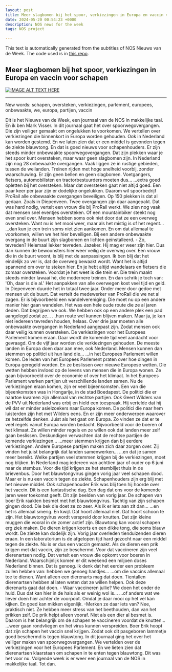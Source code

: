 ```yaml
---
layout: post
title: Meer slagbomen bij het spoor, verkiezingen in Europa en vaccin voor schapen
date: 2024-05-20 00:54:23 +0000
description: NOS news for the week
tags: NOS project

---
```


This text is automatically generated from the subtitles of NOS Nieuws van de Week. The code used is in [this repo](https://github.com/AhmedOmarEissa/LanguagesTube).

## Meer slagbomen bij het spoor, verkiezingen in Europa en vaccin voor schapen

[![IMAGE ALT TEXT HERE](https://img.youtube.com/vi/1PpRycJ4ZZQ/0.jpg)](https://www.youtube.com/watch?v=1PpRycJ4ZZQ)
****


New words: schapen, oversteken, verkiezingen, parlement, europees, onbewaakte, we, europa, partijen, vaccin

Dit is het Nieuws van de Week, een journaal van de NOS in makkelijke taal. En ik ben Mark Visser. In dit journaal gaat het over spoorwegovergangen. Die zijn veiliger gemaakt om ongelukken te voorkomen. We vertellen over verkiezingen die binnenkort in Europa worden gehouden. Ook in Nederland kan worden gestemd. En we laten zien dat er een middel is gevonden tegen de ziekte blauwtong. En dat is goed nieuws voor schapenhouders. Er zijn steeds minder onbewaakte spoorwegovergangen. Dat zijn plekken waar je het spoor kunt oversteken, maar waar geen slagbomen zijn. In Nederland zijn nog 28 onbewaakte overgangen. Vaak liggen ze in rustige gebieden, tussen de weilanden. Treinen rijden met hoge snelheid voorbij, zonder waarschuwing. Er zijn geen bellen en geen slagbomen. Voetgangers, fietsers, automobilisten en tractorbestuurders moeten dus... ...extra goed opletten bij het oversteken. Maar dat oversteken gaat niet altijd goed. Een paar keer per jaar zijn er dodelijke ongelukken. Daarom wil spoorbedrijf ProRail alle onbewaakte overgangen beveiligen. Op 150 plekken is dat al gedaan. Zoals in Diepenveen. Twee overgangen zijn daar aangepakt. Dat was hard nodig, vertelt een vrouw die bij ProRail werkt. We zien nog vaak dat mensen snel eventjes oversteken. Of een mountainbiker steekt nog even snel over. Mensen hebben soms ook niet door dat ze een overweg oversteken. Want nu is het mooi weer, maar als het mistig is of het regent... ...dan kun je een trein soms niet zien aankomen. En om dat allemaal te voorkomen, willen we het hier beveiligen. Bij een andere onbewaakte overgang in de buurt zijn slagbomen en lichten geïnstalleerd. - Zo, tevreden? Helemaal lekker tevreden. Jazeker. Hij mag er weer zijn hier. Dus dan kunnen de bewoonsters hier weer veilig de overweg over. Een vrouw die in de buurt woont, is blij met de aanpassingen. Ik ben blij dat het eindelijk zo ver is, dat de overweg bewaakt wordt. Want het is altijd spannend om over te steken hier. En je hebt altijd wandelaars en fietsers die zomaar oversteken. Voordat je het weet is die trein er. Die trein maakt steeds minder lawaai hè, die modernere treinen. En dan schrik je toch van: 'Oh, daar is die al.' Het aanpakken van alle overwegen kost veel tijd en geld. In Diepenveen duurde het in totaal twee jaar. Onder meer door gedoe met mensen uit de buurt. Dat vertelt de medewerker van ProRail die we net al zagen. Er is bijvoorbeeld een wandelvereniging. Die moet nu op een andere manier hier gaan wandelen. Het was een hele oude route die ze al jaren deden. Dat begrijpen we ook. We hebben ook op een andere plek een pad aangelegd zodat ze... ...hun route wel kunnen blijven maken. Maar ja, je kan niet iedereen tevreden houden, helaas. Over drie jaar moeten alle onbewaakte overgangen in Nederland aangepast zijn. Zodat mensen ook daar veilig kunnen oversteken. De verkiezingen voor het Europees Parlement komen eraan. Daar wordt de komende tijd veel aandacht voor gevraagd. Om de vijf jaar worden die verkiezingen gehouden. De meeste landen in Europa doen daar aan mee, ook Nederland. Mensen kunnen dan stemmen op politici uit hun land die... ...in het Europees Parlement willen komen. De leden van het Europees Parlement praten over hoe dingen in Europa geregeld worden. En ze beslissen over nieuwe Europese wetten. Die wetten hebben invloed op de levens van mensen die in Europa wonen. Ze gaan bijvoorbeeld over de economie of over het klimaat. In het Europees Parlement werken partijen uit verschillende landen samen. Nu de verkiezingen eraan komen, zijn er veel bijeenkomsten. Een van die bijeenkomsten was in Hongarije, in de stad Boedapest. De politici die er naartoe kwamen zijn allemaal van rechtse partijen. Ook Geert Wilders van de PVV uit Nederland was erbij en hield een toespraak. Hij vertelde dat hij wil dat er minder asielzoekers naar Europa komen. De politici die naar hem luisterden zijn het met Wilders eens. En er zijn meer onderwerpen waarover ze hetzelfde denken. Juist als het gaat om Europa. Zo vinden ze dat er te veel regels vanuit Europa worden bedacht. Bijvoorbeeld voor de boeren of het klimaat. Ze willen minder regels en ze willen ook dat landen meer zelf gaan beslissen. Deskundigen verwachten dat de rechtse partijen de komende verkiezingen... ...meer stemmen krijgen dan bij eerdere verkiezingen. Andere Europese partijen maken zich daar zorgen over. Zij vinden het juist belangrijk dat landen samenwerken... ...en dat je samen meer bereikt. Welke partijen veel stemmen krijgen bij de verkiezingen, moet nog blijken. In Nederland mag iedereen van achttien jaar of ouder op 6 juni naar de stembus. Voor die tijd krijgen ze het stembiljet thuis in de brievenbus. Door het blauwtongvirus gingen vorig jaar veel schapen dood. Maar er is nu een vaccin tegen de ziekte. Schapenhouders zijn erg blij met het nieuwe middel. Ook schapenhouder Erik was blij toen hij hoorde over het vaccin. Dit is een fantastische dag. Een dag dat ons voor de komende jaren weer toekomst geeft. Dit zijn beelden van vorig jaar. De schapen van boer Erik raakten besmet met het blauwtongvirus. Tachtig van zijn schapen gingen dood. Die bek die doet ze zo zeer. Als ik er iets aan zit dan... ...en het is allemaal smerig. En kwijl. Dat hoort allemaal niet. Dat hoort schoon te zijn. Het blauwtongvirus wordt verspreid door knutten. Dat zijn kleine muggen die vooral in de zomer actief zijn. Blauwtong kan vooral schapen erg ziek maken. De dieren krijgen koorts en een dikke tong, die soms blauw wordt. De ziekte kan dodelijk zijn. Vorig jaar overleden tienduizenden dieren eraan. In een laboratorium is de afgelopen tijd hard gezocht naar een middel tegen de ziekte. Nu is er dus een vaccin gemaakt. Als de dieren een prik krijgen met dat vaccin, zijn ze beschermd. Voor dat vaccineren zijn veel dierenartsen nodig. Dat vertelt een vrouw die opkomt voor boeren in Nederland. Waarschijnlijk komen er dit weekend een miljoen doses Nederland binnen. Dat is genoeg. Ik denk dat het eerder een probleem zullen hebben van: hebben we genoeg handjes... ...om die vaccins allemaal toe te dienen. Want alleen een dierenarts mag dat doen. Tientallen dierenartsen hebben al laten weten dat ze willen helpen. Ook deze dierenarts gaat dat doen. - Waar vaccineren jullie? We doen het onder de huid. Dus dat kan hier in de hals als er weinig wol is... ...of anders wat we liever doen hier achter de voorpoot. Omdat je daar mooi op het vel kan kijken. En goed kan mikken eigenlijk. -Merken ze daar iets van? Nee, praktisch niet. Ze hebben meer stress van het beethouden, dan van het prikken zelf. De prik helpt alleen vooraf. Niet als een dier al besmet is. Daarom is het belangrijk om de schapen te vaccineren voordat de knutten... ...weer gaan rondvliegen en het virus kunnen verspreiden. Boer Erik hoopt dat zijn schapen het vaccin snel krijgen. Zodat ook dit pasgeboren lammetje goed beschermd is tegen blauwtong. In dit journaal ging het over het veiliger maken van spoorwegovergangen. We vertelden over de verkiezingen voor het Europees Parlement. En we lieten zien dat dierenartsen klaarstaan om schapen in te enten tegen blauwtong. Dit was het voor nu. Volgende week is er weer een journaal van de NOS in makkelijke taal. Tot dan. 